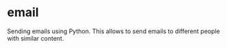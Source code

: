 # email
Sending emails using Python. This allows to send emails to different people with similar content.
